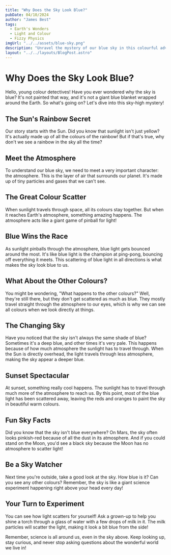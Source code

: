 ```yaml
---
title: "Why Does the Sky Look Blue?"
pubDate: 04/10/2024
author: "James Best"
tags:
  - Earth's Wonders
  - Light and Colour
  - Fizzy Physics
imgUrl: "../../assets/blue-sky.png"
description: "Unravel the mystery of our blue sky in this colourful adventure through sunlight and atmosphere! Perfect for curious young scientists aged 7-10 who love to explore the world around them."
layout: "../../layouts/BlogPost.astro"
---
```


# Why Does the Sky Look Blue?

Hello, young colour detectives! Have you ever wondered why the sky is blue? It's not painted that way, and it's not a giant blue blanket wrapped around the Earth. So what's going on? Let's dive into this sky-high mystery!

## The Sun's Rainbow Secret

Our story starts with the Sun. Did you know that sunlight isn't just yellow? It's actually made up of all the colours of the rainbow! But if that's true, why don't we see a rainbow in the sky all the time?

## Meet the Atmosphere

To understand our blue sky, we need to meet a very important character: the atmosphere. This is the layer of air that surrounds our planet. It's made up of tiny particles and gases that we can't see.

## The Great Colour Scatter

When sunlight travels through space, all its colours stay together. But when it reaches Earth's atmosphere, something amazing happens. The atmosphere acts like a giant game of pinball for light!

## Blue Wins the Race

As sunlight pinballs through the atmosphere, blue light gets bounced around the most. It's like blue light is the champion at ping-pong, bouncing off everything it meets. This scattering of blue light in all directions is what makes the sky look blue to us.

## What About the Other Colours?

You might be wondering, "What happens to the other colours?" Well, they're still there, but they don't get scattered as much as blue. They mostly travel straight through the atmosphere to our eyes, which is why we can see all colours when we look directly at things.

## The Changing Sky

Have you noticed that the sky isn't always the same shade of blue? Sometimes it's a deep blue, and other times it's very pale. This happens because of how much atmosphere the sunlight has to travel through. When the Sun is directly overhead, the light travels through less atmosphere, making the sky appear a deeper blue.

## Sunset Spectacular

At sunset, something really cool happens. The sunlight has to travel through much more of the atmosphere to reach us. By this point, most of the blue light has been scattered away, leaving the reds and oranges to paint the sky in beautiful warm colours.

## Fun Sky Facts

Did you know that the sky isn't blue everywhere? On Mars, the sky often looks pinkish-red because of all the dust in its atmosphere. And if you could stand on the Moon, you'd see a black sky because the Moon has no atmosphere to scatter light!

## Be a Sky Watcher

Next time you're outside, take a good look at the sky. How blue is it? Can you see any other colours? Remember, the sky is like a giant science experiment happening right above your head every day!

## Your Turn to Experiment

You can see how light scatters for yourself! Ask a grown-up to help you shine a torch through a glass of water with a few drops of milk in it. The milk particles will scatter the light, making it look a bit blue from the side!

Remember, science is all around us, even in the sky above. Keep looking up, stay curious, and never stop asking questions about the wonderful world we live in!
